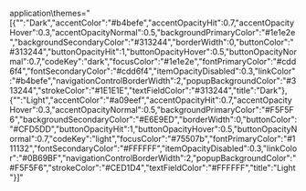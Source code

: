 application\themes="[{\"\":\"Dark\",\"accentColor\":\"#b4befe\",\"accentOpacityHit\":0.7,\"accentOpacityHover\":0.3,\"accentOpacityNormal\":0.5,\"backgroundPrimaryColor\":\"#1e1e2e\",\"backgroundSecondaryColor\":\"#313244\",\"borderWidth\":0,\"buttonColor\":\"#313244\",\"buttonOpacityHit\":1,\"buttonOpacityHover\":0.5,\"buttonOpacityNormal\":0.7,\"codeKey\":\"dark\",\"focusColor\":\"#1e1e2e\",\"fontPrimaryColor\":\"#cdd6f4\",\"fontSecondaryColor\":\"#cdd6f4\",\"itemOpacityDisabled\":0.3,\"linkColor\":\"#b4befe\",\"navigationControlBorderWidth\":2,\"popupBackgroundColor\":\"#313244\",\"strokeColor\":\"#1E1E1E\",\"textFieldColor\":\"#313244\",\"title\":\"Dark\"},{\"\":\"Light\",\"accentColor\":\"#a09eef\",\"accentOpacityHit\":0.7,\"accentOpacityHover\":0.3,\"accentOpacityNormal\":0.5,\"backgroundPrimaryColor\":\"#F5F5F6\",\"backgroundSecondaryColor\":\"#E6E9ED\",\"borderWidth\":0,\"buttonColor\":\"#CFD5DD\",\"buttonOpacityHit\":1,\"buttonOpacityHover\":0.5,\"buttonOpacityNormal\":0.7,\"codeKey\":\"light\",\"focusColor\":\"#75507b\",\"fontPrimaryColor\":\"#111132\",\"fontSecondaryColor\":\"#FFFFFF\",\"itemOpacityDisabled\":0.3,\"linkColor\":\"#0B69BF\",\"navigationControlBorderWidth\":2,\"popupBackgroundColor\":\"#F5F5F6\",\"strokeColor\":\"#CED1D4\",\"textFieldColor\":\"#FFFFFF\",\"title\":\"Light\"}]"